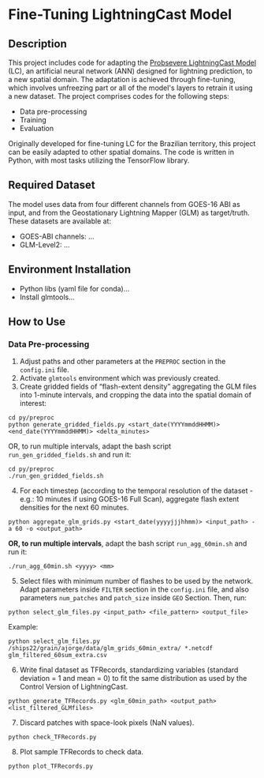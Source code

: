 # Fine-Tuning LightningCast Model

## Description
This project includes code for adapting the [Probsevere LightningCast Model](https://gitlab.ssec.wisc.edu/jcintineo/lightningcast/) (LC), an artificial neural network (ANN) designed for lightning prediction, to a new spatial domain. The adaptation is achieved through fine-tuning, which involves unfreezing part or all of the model's layers to retrain it using a new dataset.
The project comprises codes for the following steps:
- Data pre-processing
- Training
- Evaluation

Originally developed for fine-tuning LC for the Brazilian territory, this project can be easily adapted to other spatial domains. The code is written in Python, with most tasks utilizing the TensorFlow library.

## Required Dataset
The model uses data from four different channels from GOES-16 ABI as input, and from the Geostationary Lightning Mapper (GLM) as target/truth.
These datasets are available at:
- GOES-ABI channels: ...
- GLM-Level2: ...

## Environment Installation
- Python libs (yaml file for conda)...
- Install glmtools...

## How to Use
### Data Pre-processing
1. Adjust paths and other parameters at the `PREPROC` section in the `config.ini` file.
2. Activate `glmtools` environment which was previously created.
3. Create gridded fields of “flash-extent density” aggregating the GLM files into 1-minute intervals, and cropping the data into the spatial domain of interest:
```
cd py/preproc
python generate_gridded_fields.py <start_date(YYYYmmddHHMM)> <end_date(YYYYmmddHHMM)> <delta_minutes>
```
OR, to run multiple intervals, adapt the bash script `run_gen_gridded_fields.sh` and run it:
```
cd py/preproc
./run_gen_gridded_fields.sh
```
4. For each timestep (according to the temporal resolution of the dataset - e.g.: 10 minutes if using GOES-16 Full Scan), aggregate flash extent densities for the next 60 minutes.
```
python aggregate_glm_grids.py <start_date(yyyyjjjhhmm)> <input_path> -a 60 -o <output_path>
```
**OR, to run multiple intervals**, adapt the bash script `run_agg_60min.sh` and run it:
```
./run_agg_60min.sh <yyyy> <mm>
```
5. Select files with minimum number of flashes to be used by the network. Adapt parameters inside `FILTER` section in the `config.ini` file, and also parameters `num_patches` and `patch_size` inside `GEO` Section. Then, run:
```
python select_glm_files.py <input_path> <file_pattern> <output_file>
```
Example: 
```
python select_glm_files.py /ships22/grain/ajorge/data/glm_grids_60min_extra/ *.netcdf glm_filtered_60sum_extra.csv
```
6. Write final dataset as TFRecords, standardizing variables (standard deviation = 1 and mean = 0) to fit the same distribution as used by the Control Version of LightningCast.
```
python generate_TFRecords.py <glm_60min_path> <output_path> <list_filtered_GLMfiles>
```
7. Discard patches with space-look pixels (NaN values).
```
python check_TFRecords.py
```
8. Plot sample TFRecords to check data.
```
python plot_TFRecords.py
```

